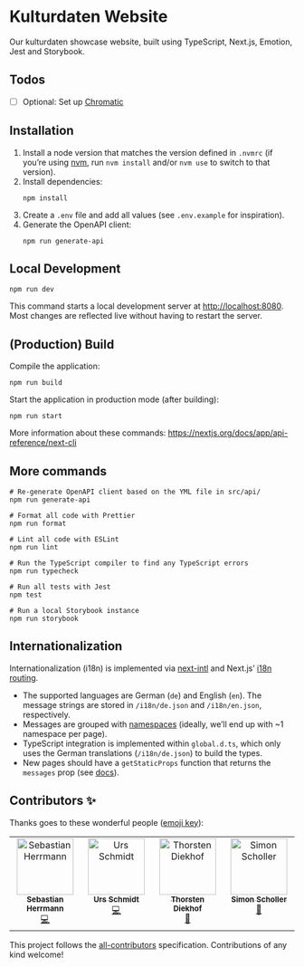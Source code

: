 # Kulturdaten Website

Our kulturdaten showcase website, built using TypeScript, Next.js, Emotion, Jest and Storybook.

## Todos

- [ ] Optional: Set up [Chromatic](https://www.chromatic.com/docs/setup)

## Installation

1. Install a node version that matches the version defined in `.nvmrc` (if you’re using [nvm](https://github.com/nvm-sh/nvm), run `nvm install` and/or `nvm use` to switch to that version).
2. Install dependencies:
   ```shell
   npm install
   ```
3. Create a `.env` file and add all values (see `.env.example` for inspiration).
4. Generate the OpenAPI client:
   ```shell
   npm run generate-api
   ```

## Local Development

```shell
npm run dev
```

This command starts a local development server at <http://localhost:8080>. Most changes are reflected live without having to restart the server.

## (Production) Build

Compile the application:

```shell
npm run build
```

Start the application in production mode (after building):

```shell
npm run start
```

More information about these commands: <https://nextjs.org/docs/app/api-reference/next-cli>

## More commands

```shell
# Re-generate OpenAPI client based on the YML file in src/api/
npm run generate-api

# Format all code with Prettier
npm run format

# Lint all code with ESLint
npm run lint

# Run the TypeScript compiler to find any TypeScript errors
npm run typecheck

# Run all tests with Jest
npm test

# Run a local Storybook instance
npm run storybook
```

## Internationalization

Internationalization (i18n) is implemented via [next-intl](https://next-intl-docs.vercel.app/) and Next.js’ [i18n routing](https://nextjs.org/docs/pages/building-your-application/routing/internationalization).

- The supported languages are German (`de`) and English (`en`). The message strings are stored in `/i18n/de.json` and `/i18n/en.json`, respectively.
- Messages are grouped with [namespaces](https://next-intl-docs.vercel.app/docs/usage/messages#structuring-messages) (ideally, we’ll end up with ~1 namespace per page).
- TypeScript integration is implemented within `global.d.ts`, which only uses the German translations (`/i18n/de.json`) to build the types.
- New pages should have a `getStaticProps` function that returns the `messages` prop (see [docs](https://next-intl-docs.vercel.app/docs/getting-started/pages-router)).

## Contributors ✨

Thanks goes to these wonderful people ([emoji key](https://allcontributors.org/docs/en/emoji-key)):

<!-- ALL-CONTRIBUTORS-LIST:START - Do not remove or modify this section -->
<!-- prettier-ignore-start -->
<!-- markdownlint-disable -->
<table>
  <tbody>
    <tr>
      <td align="center" valign="top" width="14.28%"><a href="https://herrherrmann.net/"><img src="https://avatars.githubusercontent.com/u/6429568?v=4?s=100" width="100px;" alt="Sebastian Herrmann"/><br /><sub><b>Sebastian Herrmann</b></sub></a><br /><a href="https://github.com/Technologiestiftung Berlin/kulturdaten-website/commits?author=herrherrmann" title="Code">💻</a></td>
      <td align="center" valign="top" width="14.28%"><a href="https://github.com/ZenVega"><img src="https://avatars.githubusercontent.com/u/50147356?v=4?s=100" width="100px;" alt="Urs Schmidt"/><br /><sub><b>Urs Schmidt</b></sub></a><br /><a href="https://github.com/Technologiestiftung Berlin/kulturdaten-website/commits?author=ZenVega" title="Code">💻</a></td>
      <td align="center" valign="top" width="14.28%"><a href="https://github.com/ThorstenDiekhof"><img src="https://avatars.githubusercontent.com/u/121924163?v=4?s=100" width="100px;" alt="Thorsten Diekhof"/><br /><sub><b>Thorsten Diekhof</b></sub></a><br /><a href="#ideas-ThorstenDiekhof" title="Ideas, Planning, & Feedback">🤔</a></td>
      <td align="center" valign="top" width="14.28%"><a href="https://github.com/BugBoomBang"><img src="https://avatars.githubusercontent.com/u/30436389?v=4?s=100" width="100px;" alt="Simon Scholler"/><br /><sub><b>Simon Scholler</b></sub></a><br /><a href="#ideas-BugBoomBang" title="Ideas, Planning, & Feedback">🤔</a></td>
    </tr>
  </tbody>
</table>

<!-- markdownlint-restore -->
<!-- prettier-ignore-end -->

<!-- ALL-CONTRIBUTORS-LIST:END -->

This project follows the [all-contributors](https://github.com/all-contributors/all-contributors) specification. Contributions of any kind welcome!